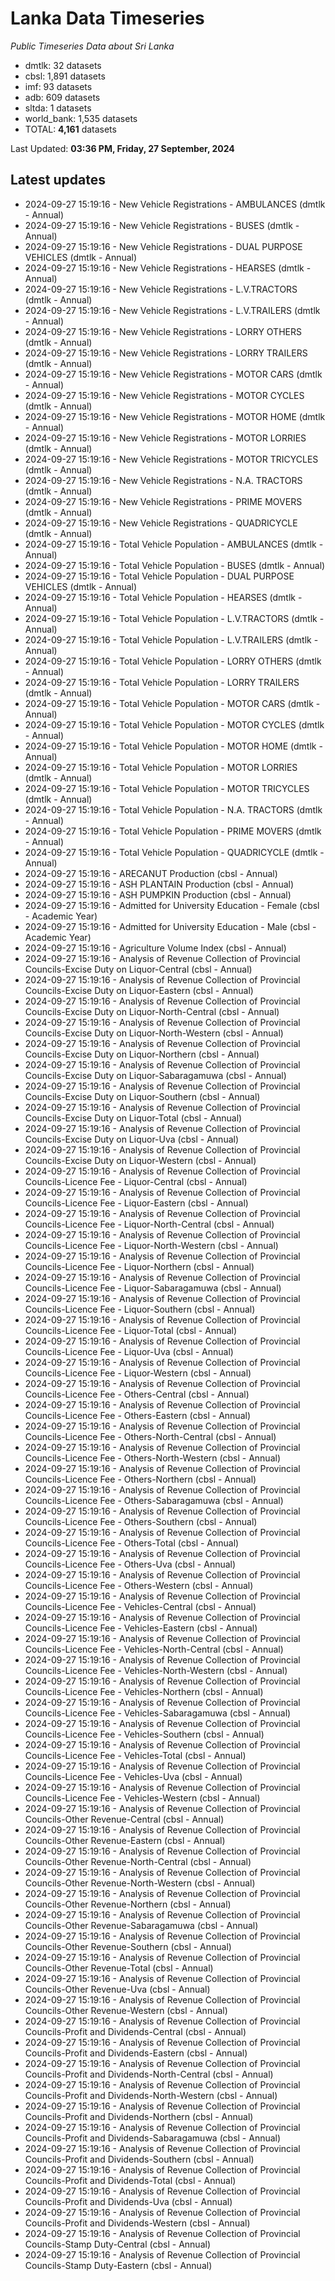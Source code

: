 # Lanka Data Timeseries
*Public Timeseries Data about Sri Lanka*

* dmtlk: 32 datasets
* cbsl: 1,891 datasets
* imf: 93 datasets
* adb: 609 datasets
* sltda: 1 datasets
* world_bank: 1,535 datasets
* TOTAL: **4,161** datasets

Last Updated: **03:36 PM, Friday, 27 September, 2024**

## Latest updates

* 2024-09-27 15:19:16 - New Vehicle Registrations - AMBULANCES (dmtlk - Annual)
* 2024-09-27 15:19:16 - New Vehicle Registrations - BUSES (dmtlk - Annual)
* 2024-09-27 15:19:16 - New Vehicle Registrations - DUAL PURPOSE VEHICLES (dmtlk - Annual)
* 2024-09-27 15:19:16 - New Vehicle Registrations - HEARSES (dmtlk - Annual)
* 2024-09-27 15:19:16 - New Vehicle Registrations - L.V.TRACTORS (dmtlk - Annual)
* 2024-09-27 15:19:16 - New Vehicle Registrations - L.V.TRAILERS (dmtlk - Annual)
* 2024-09-27 15:19:16 - New Vehicle Registrations - LORRY OTHERS (dmtlk - Annual)
* 2024-09-27 15:19:16 - New Vehicle Registrations - LORRY TRAILERS (dmtlk - Annual)
* 2024-09-27 15:19:16 - New Vehicle Registrations - MOTOR CARS (dmtlk - Annual)
* 2024-09-27 15:19:16 - New Vehicle Registrations - MOTOR CYCLES (dmtlk - Annual)
* 2024-09-27 15:19:16 - New Vehicle Registrations - MOTOR HOME (dmtlk - Annual)
* 2024-09-27 15:19:16 - New Vehicle Registrations - MOTOR LORRIES (dmtlk - Annual)
* 2024-09-27 15:19:16 - New Vehicle Registrations - MOTOR TRICYCLES (dmtlk - Annual)
* 2024-09-27 15:19:16 - New Vehicle Registrations - N.A. TRACTORS (dmtlk - Annual)
* 2024-09-27 15:19:16 - New Vehicle Registrations - PRIME MOVERS (dmtlk - Annual)
* 2024-09-27 15:19:16 - New Vehicle Registrations - QUADRICYCLE (dmtlk - Annual)
* 2024-09-27 15:19:16 - Total Vehicle Population - AMBULANCES (dmtlk - Annual)
* 2024-09-27 15:19:16 - Total Vehicle Population - BUSES (dmtlk - Annual)
* 2024-09-27 15:19:16 - Total Vehicle Population - DUAL PURPOSE VEHICLES (dmtlk - Annual)
* 2024-09-27 15:19:16 - Total Vehicle Population - HEARSES (dmtlk - Annual)
* 2024-09-27 15:19:16 - Total Vehicle Population - L.V.TRACTORS (dmtlk - Annual)
* 2024-09-27 15:19:16 - Total Vehicle Population - L.V.TRAILERS (dmtlk - Annual)
* 2024-09-27 15:19:16 - Total Vehicle Population - LORRY OTHERS (dmtlk - Annual)
* 2024-09-27 15:19:16 - Total Vehicle Population - LORRY TRAILERS (dmtlk - Annual)
* 2024-09-27 15:19:16 - Total Vehicle Population - MOTOR CARS (dmtlk - Annual)
* 2024-09-27 15:19:16 - Total Vehicle Population - MOTOR CYCLES (dmtlk - Annual)
* 2024-09-27 15:19:16 - Total Vehicle Population - MOTOR HOME (dmtlk - Annual)
* 2024-09-27 15:19:16 - Total Vehicle Population - MOTOR LORRIES (dmtlk - Annual)
* 2024-09-27 15:19:16 - Total Vehicle Population - MOTOR TRICYCLES (dmtlk - Annual)
* 2024-09-27 15:19:16 - Total Vehicle Population - N.A. TRACTORS (dmtlk - Annual)
* 2024-09-27 15:19:16 - Total Vehicle Population - PRIME MOVERS (dmtlk - Annual)
* 2024-09-27 15:19:16 - Total Vehicle Population - QUADRICYCLE (dmtlk - Annual)
* 2024-09-27 15:19:16 - ARECANUT Production (cbsl - Annual)
* 2024-09-27 15:19:16 - ASH PLANTAIN Production (cbsl - Annual)
* 2024-09-27 15:19:16 - ASH PUMPKIN Production (cbsl - Annual)
* 2024-09-27 15:19:16 - Admitted for University Education - Female (cbsl - Academic Year)
* 2024-09-27 15:19:16 - Admitted for University Education - Male (cbsl - Academic Year)
* 2024-09-27 15:19:16 - Agriculture Volume Index (cbsl - Annual)
* 2024-09-27 15:19:16 - Analysis of Revenue Collection of Provincial Councils-Excise Duty on Liquor-Central (cbsl - Annual)
* 2024-09-27 15:19:16 - Analysis of Revenue Collection of Provincial Councils-Excise Duty on Liquor-Eastern (cbsl - Annual)
* 2024-09-27 15:19:16 - Analysis of Revenue Collection of Provincial Councils-Excise Duty on Liquor-North-Central (cbsl - Annual)
* 2024-09-27 15:19:16 - Analysis of Revenue Collection of Provincial Councils-Excise Duty on Liquor-North-Western (cbsl - Annual)
* 2024-09-27 15:19:16 - Analysis of Revenue Collection of Provincial Councils-Excise Duty on Liquor-Northern (cbsl - Annual)
* 2024-09-27 15:19:16 - Analysis of Revenue Collection of Provincial Councils-Excise Duty on Liquor-Sabaragamuwa (cbsl - Annual)
* 2024-09-27 15:19:16 - Analysis of Revenue Collection of Provincial Councils-Excise Duty on Liquor-Southern (cbsl - Annual)
* 2024-09-27 15:19:16 - Analysis of Revenue Collection of Provincial Councils-Excise Duty on Liquor-Total (cbsl - Annual)
* 2024-09-27 15:19:16 - Analysis of Revenue Collection of Provincial Councils-Excise Duty on Liquor-Uva (cbsl - Annual)
* 2024-09-27 15:19:16 - Analysis of Revenue Collection of Provincial Councils-Excise Duty on Liquor-Western (cbsl - Annual)
* 2024-09-27 15:19:16 - Analysis of Revenue Collection of Provincial Councils-Licence Fee - Liquor-Central (cbsl - Annual)
* 2024-09-27 15:19:16 - Analysis of Revenue Collection of Provincial Councils-Licence Fee - Liquor-Eastern (cbsl - Annual)
* 2024-09-27 15:19:16 - Analysis of Revenue Collection of Provincial Councils-Licence Fee - Liquor-North-Central (cbsl - Annual)
* 2024-09-27 15:19:16 - Analysis of Revenue Collection of Provincial Councils-Licence Fee - Liquor-North-Western (cbsl - Annual)
* 2024-09-27 15:19:16 - Analysis of Revenue Collection of Provincial Councils-Licence Fee - Liquor-Northern (cbsl - Annual)
* 2024-09-27 15:19:16 - Analysis of Revenue Collection of Provincial Councils-Licence Fee - Liquor-Sabaragamuwa (cbsl - Annual)
* 2024-09-27 15:19:16 - Analysis of Revenue Collection of Provincial Councils-Licence Fee - Liquor-Southern (cbsl - Annual)
* 2024-09-27 15:19:16 - Analysis of Revenue Collection of Provincial Councils-Licence Fee - Liquor-Total (cbsl - Annual)
* 2024-09-27 15:19:16 - Analysis of Revenue Collection of Provincial Councils-Licence Fee - Liquor-Uva (cbsl - Annual)
* 2024-09-27 15:19:16 - Analysis of Revenue Collection of Provincial Councils-Licence Fee - Liquor-Western (cbsl - Annual)
* 2024-09-27 15:19:16 - Analysis of Revenue Collection of Provincial Councils-Licence Fee - Others-Central (cbsl - Annual)
* 2024-09-27 15:19:16 - Analysis of Revenue Collection of Provincial Councils-Licence Fee - Others-Eastern (cbsl - Annual)
* 2024-09-27 15:19:16 - Analysis of Revenue Collection of Provincial Councils-Licence Fee - Others-North-Central (cbsl - Annual)
* 2024-09-27 15:19:16 - Analysis of Revenue Collection of Provincial Councils-Licence Fee - Others-North-Western (cbsl - Annual)
* 2024-09-27 15:19:16 - Analysis of Revenue Collection of Provincial Councils-Licence Fee - Others-Northern (cbsl - Annual)
* 2024-09-27 15:19:16 - Analysis of Revenue Collection of Provincial Councils-Licence Fee - Others-Sabaragamuwa (cbsl - Annual)
* 2024-09-27 15:19:16 - Analysis of Revenue Collection of Provincial Councils-Licence Fee - Others-Southern (cbsl - Annual)
* 2024-09-27 15:19:16 - Analysis of Revenue Collection of Provincial Councils-Licence Fee - Others-Total (cbsl - Annual)
* 2024-09-27 15:19:16 - Analysis of Revenue Collection of Provincial Councils-Licence Fee - Others-Uva (cbsl - Annual)
* 2024-09-27 15:19:16 - Analysis of Revenue Collection of Provincial Councils-Licence Fee - Others-Western (cbsl - Annual)
* 2024-09-27 15:19:16 - Analysis of Revenue Collection of Provincial Councils-Licence Fee - Vehicles-Central (cbsl - Annual)
* 2024-09-27 15:19:16 - Analysis of Revenue Collection of Provincial Councils-Licence Fee - Vehicles-Eastern (cbsl - Annual)
* 2024-09-27 15:19:16 - Analysis of Revenue Collection of Provincial Councils-Licence Fee - Vehicles-North-Central (cbsl - Annual)
* 2024-09-27 15:19:16 - Analysis of Revenue Collection of Provincial Councils-Licence Fee - Vehicles-North-Western (cbsl - Annual)
* 2024-09-27 15:19:16 - Analysis of Revenue Collection of Provincial Councils-Licence Fee - Vehicles-Northern (cbsl - Annual)
* 2024-09-27 15:19:16 - Analysis of Revenue Collection of Provincial Councils-Licence Fee - Vehicles-Sabaragamuwa (cbsl - Annual)
* 2024-09-27 15:19:16 - Analysis of Revenue Collection of Provincial Councils-Licence Fee - Vehicles-Southern (cbsl - Annual)
* 2024-09-27 15:19:16 - Analysis of Revenue Collection of Provincial Councils-Licence Fee - Vehicles-Total (cbsl - Annual)
* 2024-09-27 15:19:16 - Analysis of Revenue Collection of Provincial Councils-Licence Fee - Vehicles-Uva (cbsl - Annual)
* 2024-09-27 15:19:16 - Analysis of Revenue Collection of Provincial Councils-Licence Fee - Vehicles-Western (cbsl - Annual)
* 2024-09-27 15:19:16 - Analysis of Revenue Collection of Provincial Councils-Other Revenue-Central (cbsl - Annual)
* 2024-09-27 15:19:16 - Analysis of Revenue Collection of Provincial Councils-Other Revenue-Eastern (cbsl - Annual)
* 2024-09-27 15:19:16 - Analysis of Revenue Collection of Provincial Councils-Other Revenue-North-Central (cbsl - Annual)
* 2024-09-27 15:19:16 - Analysis of Revenue Collection of Provincial Councils-Other Revenue-North-Western (cbsl - Annual)
* 2024-09-27 15:19:16 - Analysis of Revenue Collection of Provincial Councils-Other Revenue-Northern (cbsl - Annual)
* 2024-09-27 15:19:16 - Analysis of Revenue Collection of Provincial Councils-Other Revenue-Sabaragamuwa (cbsl - Annual)
* 2024-09-27 15:19:16 - Analysis of Revenue Collection of Provincial Councils-Other Revenue-Southern (cbsl - Annual)
* 2024-09-27 15:19:16 - Analysis of Revenue Collection of Provincial Councils-Other Revenue-Total (cbsl - Annual)
* 2024-09-27 15:19:16 - Analysis of Revenue Collection of Provincial Councils-Other Revenue-Uva (cbsl - Annual)
* 2024-09-27 15:19:16 - Analysis of Revenue Collection of Provincial Councils-Other Revenue-Western (cbsl - Annual)
* 2024-09-27 15:19:16 - Analysis of Revenue Collection of Provincial Councils-Profit and Dividends-Central (cbsl - Annual)
* 2024-09-27 15:19:16 - Analysis of Revenue Collection of Provincial Councils-Profit and Dividends-Eastern (cbsl - Annual)
* 2024-09-27 15:19:16 - Analysis of Revenue Collection of Provincial Councils-Profit and Dividends-North-Central (cbsl - Annual)
* 2024-09-27 15:19:16 - Analysis of Revenue Collection of Provincial Councils-Profit and Dividends-North-Western (cbsl - Annual)
* 2024-09-27 15:19:16 - Analysis of Revenue Collection of Provincial Councils-Profit and Dividends-Northern (cbsl - Annual)
* 2024-09-27 15:19:16 - Analysis of Revenue Collection of Provincial Councils-Profit and Dividends-Sabaragamuwa (cbsl - Annual)
* 2024-09-27 15:19:16 - Analysis of Revenue Collection of Provincial Councils-Profit and Dividends-Southern (cbsl - Annual)
* 2024-09-27 15:19:16 - Analysis of Revenue Collection of Provincial Councils-Profit and Dividends-Total (cbsl - Annual)
* 2024-09-27 15:19:16 - Analysis of Revenue Collection of Provincial Councils-Profit and Dividends-Uva (cbsl - Annual)
* 2024-09-27 15:19:16 - Analysis of Revenue Collection of Provincial Councils-Profit and Dividends-Western (cbsl - Annual)
* 2024-09-27 15:19:16 - Analysis of Revenue Collection of Provincial Councils-Stamp Duty-Central (cbsl - Annual)
* 2024-09-27 15:19:16 - Analysis of Revenue Collection of Provincial Councils-Stamp Duty-Eastern (cbsl - Annual)